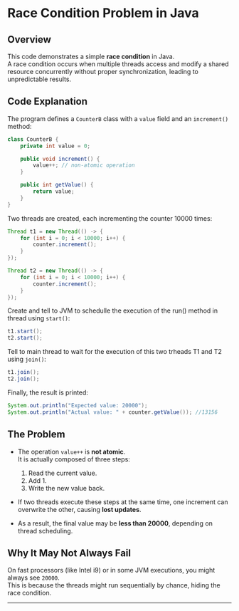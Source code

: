 # Race Condition Problem in Java

## Overview
This code demonstrates a simple **race condition** in Java.  
A race condition occurs when multiple threads access and modify a shared resource concurrently without proper synchronization, leading to unpredictable results.

## Code Explanation
The program defines a `CounterB` class with a `value` field and an `increment()` method:

```java
class CounterB {
    private int value = 0;

    public void increment() {
        value++; // non-atomic operation
    }

    public int getValue() {
        return value;
    }
}
```

Two threads are created, each incrementing the counter 10000 times:

```java
Thread t1 = new Thread(() -> {
    for (int i = 0; i < 10000; i++) {
        counter.increment();
    }
});

Thread t2 = new Thread(() -> {
    for (int i = 0; i < 10000; i++) {
        counter.increment();
    }
});
```

Create and tell to JVM to schedulle the execution of the run() method in thread using `start()`:

```java
t1.start();
t2.start();
```

Tell to main thread to wait for the execution of this two trheads T1 and T2 using `join()`:

```java
t1.join();
t2.join();
```

Finally, the result is printed:

```java
System.out.println("Expected value: 20000");
System.out.println("Actual value: " + counter.getValue()); //13156
```

## The Problem
- The operation `value++` is **not atomic**.  
  It is actually composed of three steps:
  1. Read the current value.
  2. Add 1.
  3. Write the new value back.

- If two threads execute these steps at the same time, one increment can overwrite the other, causing **lost updates**.

- As a result, the final value may be **less than 20000**, depending on thread scheduling.

## Why It May Not Always Fail
On fast processors (like Intel i9) or in some JVM executions, you might always see `20000`.  
This is because the threads might run sequentially by chance, hiding the race condition.

---
